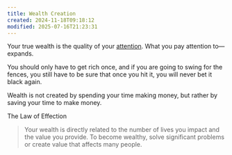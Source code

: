 ```yaml
---
title: Wealth Creation
created: 2024-11-18T09:18:12
modified: 2025-07-16T21:23:31
---
```


Your true wealth is the quality of your [attention](attention.md). What you pay attention to—expands.

You should only have to get rich once, and if you are going to swing for the fences, you still have to be sure that once you hit it, you will never bet it black again.

Wealth is not created by spending your time making money, but rather by saving your time to make money.

The Law of Effection

> Your wealth is directly related to the number of lives you impact and the value you provide. To become wealthy, solve significant problems or create value that affects many people.

